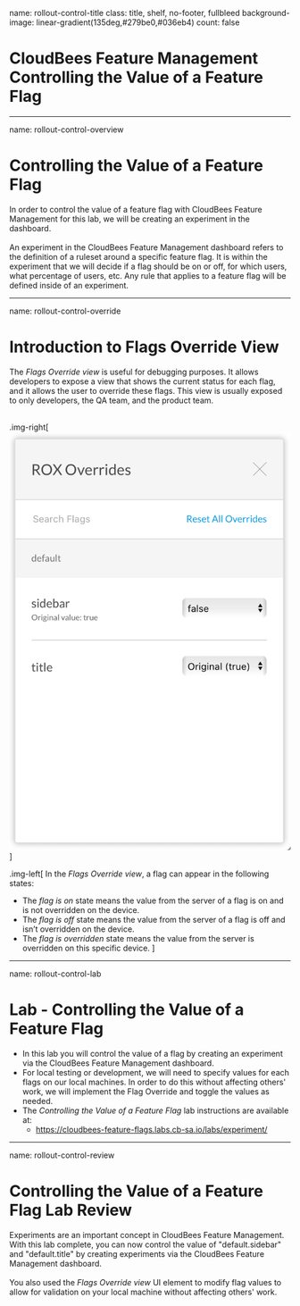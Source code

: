 name: rollout-control-title
class: title, shelf, no-footer, fullbleed
background-image: linear-gradient(135deg,#279be0,#036eb4)
count: false

# CloudBees Feature Management<br>Controlling the Value of a Feature Flag

---
name: rollout-control-overview
# Controlling the Value of a Feature Flag

In order to control the value of a feature flag with CloudBees Feature Management for this lab, we will be creating an experiment in the dashboard.
<br/>
<br/>
An experiment in the CloudBees Feature Management dashboard refers to the definition of a ruleset around a specific feature flag. It is within the experiment that we will decide if a flag should be on or off, for which users, what percentage of users, etc. Any rule that applies to a feature flag will be defined inside of an experiment.

---
name: rollout-control-override

# Introduction to Flags Override View

The *Flags Override view* is useful for debugging purposes. It allows developers to expose a view that shows the current status for each flag, and it allows the user to override these flags. This view is usually exposed to only developers, the QA team, and the product team.
<br/>
<br/>

.img-right[
![:scale 75%](img/rox_overrides.png)
]

.img-left[
In the *Flags Override view*, a flag can appear in the following states:
* The *flag is on* state means the value from the server of a flag is on and is not overridden on the device.
* The *flag is off* state means the value from the server of a flag is off and isn’t overridden on the device.
* The *flag is overridden* state means the value from the server is overridden on this specific device.
]


---
name: rollout-control-lab
# Lab - Controlling the Value of a Feature Flag

* In this lab you will control the value of a flag by creating an experiment via the CloudBees Feature Management dashboard.
* For local testing or development, we will need to specify values for each flags on our local machines. In order to do this without affecting others' work, we will implement the Flag Override and toggle the values as needed.
* The *Controlling the Value of a Feature Flag* lab instructions are available at:
  * https://cloudbees-feature-flags.labs.cb-sa.io/labs/experiment/ 

---
name: rollout-control-review

# Controlling the Value of a Feature Flag Lab Review

Experiments are an important concept in CloudBees Feature Management. With this lab complete, you can now control the value of "default.sidebar" and "default.title" by creating experiments via the CloudBees Feature Management dashboard.
<br/>
<br/>
You also used the *Flags Override view* UI element to modify flag values to allow for validation on your local machine without affecting others' work.
